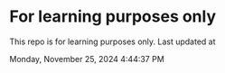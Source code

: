 # For learning purposes only
This repo is for learning purposes only.
Last updated at

Monday, November 25, 2024 4:44:37 PM

